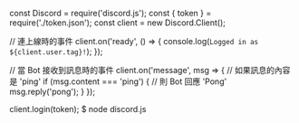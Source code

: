 const Discord = require('discord.js');
const { token } = require('./token.json');
const client = new Discord.Client();

// 連上線時的事件
client.on('ready', () => {
    console.log(`Logged in as ${client.user.tag}!`);
});

// 當 Bot 接收到訊息時的事件
client.on('message', msg => {
    // 如果訊息的內容是 'ping'
    if (msg.content === 'ping') {
        // 則 Bot 回應 'Pong'
        msg.reply('pong');
    }
});

client.login(token);
$ node discord.js
